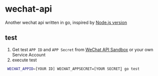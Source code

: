# wechat-api

Another wechat api written in go, inspired by [Node.js version](https://github.com/node-webot/wechat-api)

## test

1. Get test `APP ID` and `APP Secret` from [WeChat API Sandbox](https://mp.weixin.qq.com/debug/cgi-bin/sandbox?t=sandbox/login) or your own Service Account
1. execute test

``` bash
 WECHAT_APPID=[YOUR ID] WECHAT_APPSECRET=[YOUR SECRET̨̨̨̨] go test
```